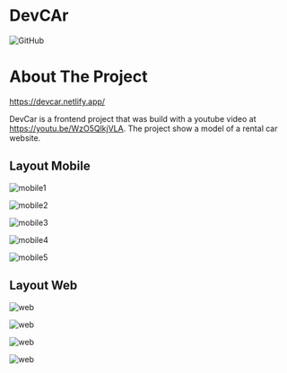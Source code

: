 # DevCAr

![GitHub](https://img.shields.io/github/license/gilrsantana/DevCar)

# About The Project

https://devcar.netlify.app/

DevCar is a frontend project that was build with a youtube video at https://youtu.be/WzO5QlkjVLA.
The project show a model of a rental car website.

## Layout Mobile
![mobile1](Img/Views/mobile-view.png)       

![mobile2](Img/Views/mobile-view2.png) 

![mobile3](Img/Views/mobile-view3.png)      

![mobile4](Img/Views/mobile-view4.png) 

![mobile5](Img/Views/mobile-view5.png) 



## Layout Web
![web](Img/Views/website-view.png)

![web](Img/Views/website-view2.png)

![web](Img/Views/website-view3.png)

![web](Img/Views/website-view4.png)

